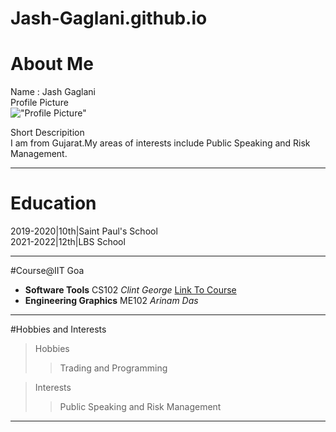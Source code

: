 
# Jash-Gaglani.github.io
# About Me   
Name : Jash Gaglani  
Profile Picture  
!["Profile Picture"](https://www.google.com/url?q=https://www.freepik.com/free-vector/it-takes-two-tango-idiom_2956131.htm%23query%3Dcartoon%2520face%26position%3D4%26from_view%3Dkeyword%26track%3Dais&sa=D&source=docs&ust=1682406099220009&usg=AOvVaw2omYTbzOwY9mDmvulXdr3L)   

Short Descripition     
I am from Gujarat.My areas of interests include Public Speaking and Risk Management.
***      
# Education  
2019-2020|10th|Saint Paul's School  
2021-2022|12th|LBS School   
***
#Course@IIT Goa      
- **Software Tools** CS102 *Clint George*  [Link To Course](https://classroom.google.com/u/1/c/NTk1MTg5ODUxNDcz)       
- **Engineering Graphics** ME102 *Arinam Das*   
***
#Hobbies and Interests   
>Hobbies   
>> Trading and Programming 

>Interests  
>> Public Speaking and Risk Management    
***
